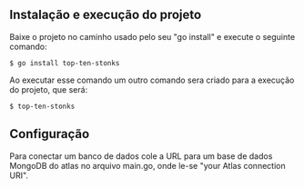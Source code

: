 ## Instalação e execução do projeto

Baixe o projeto no caminho usado pelo seu "go install"  e execute o seguinte comando:
```
$ go install top-ten-stonks
```

Ao executar esse comando um outro comando sera criado para a execução do projeto, que será:
```
$ top-ten-stonks
```

## Configuração
Para conectar um banco de dados cole a URL para um base de dados MongoDB do atlas no arquivo main.go, onde le-se "your Atlas connection URI".

